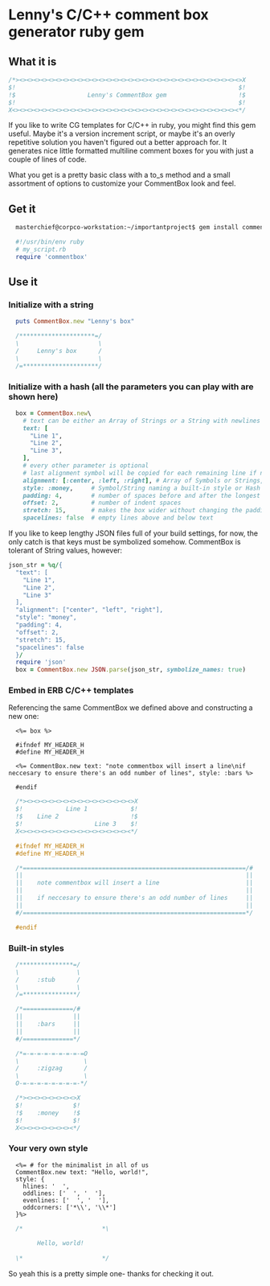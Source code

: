 
# Lenny's C/C++ comment box generator ruby gem

## What it is

```C
/*><><><><><><><><><><><><><><><><><><><><><><><><><><><><><><><>X
$!                                                              $!
!$                    Lenny's CommentBox gem                    !$
$!                                                              $!
X<><><><><><><><><><><><><><><><><><><><><><><><><><><><><><><><*/
```

If you like to write CG templates for C/C++ in ruby, you might find this gem useful. Maybe it's a version increment script, or maybe it's an overly repetitive solution you haven't figured out a better approach for. It generates nice little formatted multiline comment boxes for you with just a couple of lines of code.

What you get is a pretty basic class with a to_s method and a small assortment of options to customize your CommentBox look and feel.

## Get it

```bash
  masterchief@corpco-workstation:~/importantproject$ gem install commentbox
```

```ruby
  #!/usr/bin/env ruby
  # my_script.rb
  require 'commentbox'
```

## Use it

### Initialize with a string

```ruby
  puts CommentBox.new "Lenny's box"
```

```C
  /*********************=/
  \                      \
  /     Lenny's box      /
  \                      \
  /=*********************/
```

### Initialize with a hash (all the parameters you can play with are shown here)

```ruby
  box = CommentBox.new\
    # text can be either an Array of Strings or a String with newlines
    text: [
      "Line 1",
      "Line 2",
      "Line 3",
    ],
    # every other parameter is optional
    # last alignment symbol will be copied for each remaining line if not enough are provided
    alignment: [:center, :left, :right], # Array of Symbols or Strings, or just one Symbol or String
    style: :money,     # Symbol/String naming a built-in style or Hash of custom style
    padding: 4,        # number of spaces before and after the longest line
    offset: 2,         # number of indent spaces
    stretch: 15,       # makes the box wider without changing the padding
    spacelines: false  # empty lines above and below text
```

If you like to keep lengthy JSON files full of your build settings, for now, the only catch is that keys must be symbolized somehow. CommentBox is tolerant of String values, however:

```ruby
json_str = %q/{
  "text": [
    "Line 1",
    "Line 2",
    "Line 3"
  ],
  "alignment": ["center", "left", "right"],
  "style": "money",
  "padding": 4,
  "offset": 2,
  "stretch": 15,
  "spacelines": false
  }/
  require 'json'
  box = CommentBox.new JSON.parse(json_str, symbolize_names: true)
```

### Embed in ERB C/C++ templates

Referencing the same CommentBox we defined above and constructing a new one:

```erb
  <%= box %>

  #ifndef MY_HEADER_H
  #define MY_HEADER_H

  <%= CommentBox.new text: "note commentbox will insert a line\nif neccesary to ensure there's an odd number of lines", style: :bars %>

  #endif
```

```C
  /*><><><><><><><><><><><><><><><>X
  $!            Line 1            $!
  !$    Line 2                    !$
  $!                    Line 3    $!
  X<><><><><><><><><><><><><><><><*/

  #ifndef MY_HEADER_H
  #define MY_HEADER_H

  /*==============================================================/#
  ||                                                              ||
  ||    note commentbox will insert a line                        ||
  ||                                                              ||
  ||    if neccesary to ensure there's an odd number of lines     ||
  ||                                                              ||
  #/==============================================================*/

  #endif
```

### Built-in styles

```C
  /***************=/
  \                \
  /     :stub      /
  \                \
  /=***************/

  /*==============/#
  ||              ||
  ||    :bars     ||
  ||              ||
  #/==============*/

  /*=-=-=-=-=-=-=-=-=O
  \                  \
  /     :zigzag      /
  \                  \
  O-=-=-=-=-=-=-=-=-*/

  /*><><><><><><><>X
  $!              $!
  !$    :money    !$
  $!              $!
  X<><><><><><><><*/
```

### Your very own style

```erb
  <%= # for the minimalist in all of us
  CommentBox.new text: "Hello, world!",
  style: {
    hlines: '  ',
    oddlines: ['  ', '  '],
    evenlines: ['  ', '  '],
    oddcorners: ['*\\', '\\*']
  }%>
```

```C
  /*                      *\
                            
        Hello, world!       
                            
  \*                      */
```

So yeah this is a pretty simple one- thanks for checking it out.
